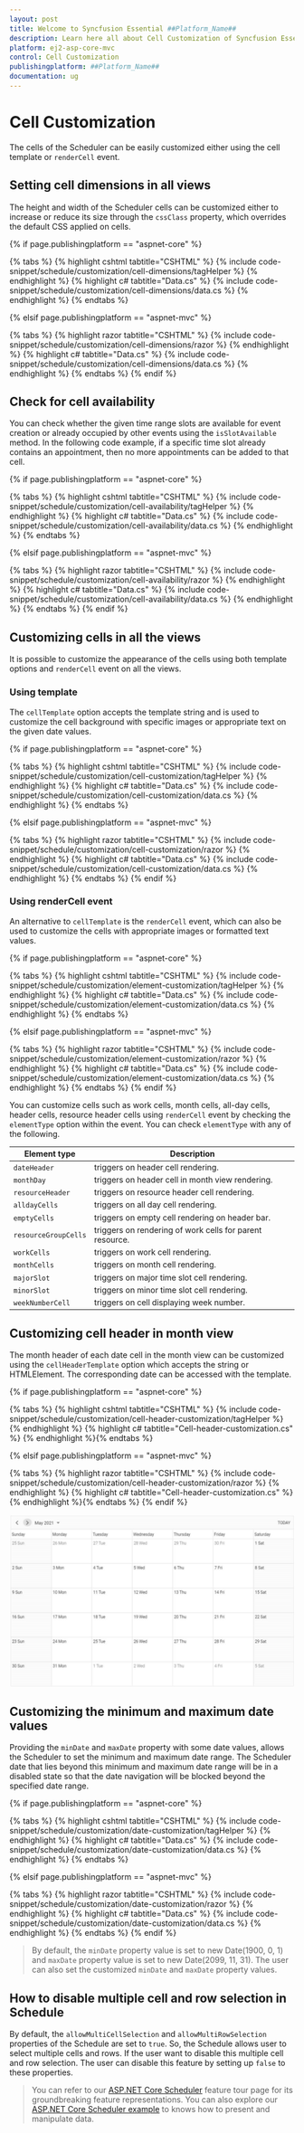 ```yaml
---
layout: post
title: Welcome to Syncfusion Essential ##Platform_Name##
description: Learn here all about Cell Customization of Syncfusion Essential ##Platform_Name## widgets based on HTML5 and jQuery.
platform: ej2-asp-core-mvc
control: Cell Customization
publishingplatform: ##Platform_Name##
documentation: ug
---
```



# Cell Customization

The cells of the Scheduler can be easily customized either using the cell template or `renderCell` event.

## Setting cell dimensions in all views

The height and width of the Scheduler cells can be customized either to increase or reduce its size through the `cssClass` property, which overrides the default CSS applied on cells.

{% if page.publishingplatform == "aspnet-core" %}

{% tabs %}
{% highlight cshtml tabtitle="CSHTML" %}
{% include code-snippet/schedule/customization/cell-dimensions/tagHelper %}
{% endhighlight %}
{% highlight c# tabtitle="Data.cs" %}
{% include code-snippet/schedule/customization/cell-dimensions/data.cs %}
{% endhighlight %}
{% endtabs %}

{% elsif page.publishingplatform == "aspnet-mvc" %}

{% tabs %}
{% highlight razor tabtitle="CSHTML" %}
{% include code-snippet/schedule/customization/cell-dimensions/razor %}
{% endhighlight %}
{% highlight c# tabtitle="Data.cs" %}
{% include code-snippet/schedule/customization/cell-dimensions/data.cs %}
{% endhighlight %}
{% endtabs %}
{% endif %}



## Check for cell availability

You can check whether the given time range slots are available for event creation or already occupied by other events using the `isSlotAvailable` method. In the following code example, if a specific time slot already contains an appointment, then no more appointments can be added to that cell.

{% if page.publishingplatform == "aspnet-core" %}

{% tabs %}
{% highlight cshtml tabtitle="CSHTML" %}
{% include code-snippet/schedule/customization/cell-availability/tagHelper %}
{% endhighlight %}
{% highlight c# tabtitle="Data.cs" %}
{% include code-snippet/schedule/customization/cell-availability/data.cs %}
{% endhighlight %}
{% endtabs %}

{% elsif page.publishingplatform == "aspnet-mvc" %}

{% tabs %}
{% highlight razor tabtitle="CSHTML" %}
{% include code-snippet/schedule/customization/cell-availability/razor %}
{% endhighlight %}
{% highlight c# tabtitle="Data.cs" %}
{% include code-snippet/schedule/customization/cell-availability/data.cs %}
{% endhighlight %}
{% endtabs %}
{% endif %}



## Customizing cells in all the views

It is possible to customize the appearance of the cells using both template options and `renderCell` event on all the views.

### Using template

The `cellTemplate` option accepts the template string and is used to customize the cell background with specific images or appropriate text on the given date values.

{% if page.publishingplatform == "aspnet-core" %}

{% tabs %}
{% highlight cshtml tabtitle="CSHTML" %}
{% include code-snippet/schedule/customization/cell-customization/tagHelper %}
{% endhighlight %}
{% highlight c# tabtitle="Data.cs" %}
{% include code-snippet/schedule/customization/cell-customization/data.cs %}
{% endhighlight %}
{% endtabs %}

{% elsif page.publishingplatform == "aspnet-mvc" %}

{% tabs %}
{% highlight razor tabtitle="CSHTML" %}
{% include code-snippet/schedule/customization/cell-customization/razor %}
{% endhighlight %}
{% highlight c# tabtitle="Data.cs" %}
{% include code-snippet/schedule/customization/cell-customization/data.cs %}
{% endhighlight %}
{% endtabs %}
{% endif %}



### Using renderCell event

An alternative to `cellTemplate` is the `renderCell` event, which can also be used to customize the cells with appropriate images or formatted text values.

{% if page.publishingplatform == "aspnet-core" %}

{% tabs %}
{% highlight cshtml tabtitle="CSHTML" %}
{% include code-snippet/schedule/customization/element-customization/tagHelper %}
{% endhighlight %}
{% highlight c# tabtitle="Data.cs" %}
{% include code-snippet/schedule/customization/element-customization/data.cs %}
{% endhighlight %}
{% endtabs %}

{% elsif page.publishingplatform == "aspnet-mvc" %}

{% tabs %}
{% highlight razor tabtitle="CSHTML" %}
{% include code-snippet/schedule/customization/element-customization/razor %}
{% endhighlight %}
{% highlight c# tabtitle="Data.cs" %}
{% include code-snippet/schedule/customization/element-customization/data.cs %}
{% endhighlight %}
{% endtabs %}
{% endif %}



You can customize cells such as work cells, month cells, all-day cells, header cells, resource header cells using `renderCell` event by checking the `elementType` option within the event. You can check `elementType` with any of the following.

| Element type | Description |
|-------|---------|
| `dateHeader` | triggers on header cell rendering.|
| `monthDay` | triggers on header cell in month view rendering.|
| `resourceHeader` | triggers on resource header cell rendering.|
| `alldayCells` | triggers on all day cell rendering.|
| `emptyCells` | triggers on empty cell rendering on header bar.|
| `resourceGroupCells` | triggers on rendering of work cells for parent resource.|
| `workCells` | triggers on work cell rendering.|
| `monthCells` | triggers on month cell rendering.|
| `majorSlot` | triggers on major time slot cell rendering.|
| `minorSlot` | triggers on minor time slot cell rendering.|
| `weekNumberCell` | triggers on cell displaying week number.|

## Customizing cell header in month view

The month header of each date cell in the month view can be customized using the `cellHeaderTemplate` option which accepts the string or HTMLElement. The corresponding date can be accessed with the template.

{% if page.publishingplatform == "aspnet-core" %}

{% tabs %}
{% highlight cshtml tabtitle="CSHTML" %}
{% include code-snippet/schedule/customization/cell-header-customization/tagHelper %}
{% endhighlight %}
{% highlight c# tabtitle="Cell-header-customization.cs" %}
{% endhighlight %}{% endtabs %}

{% elsif page.publishingplatform == "aspnet-mvc" %}

{% tabs %}
{% highlight razor tabtitle="CSHTML" %}
{% include code-snippet/schedule/customization/cell-header-customization/razor %}
{% endhighlight %}
{% highlight c# tabtitle="Cell-header-customization.cs" %}
{% endhighlight %}{% endtabs %}
{% endif %}



![Month view cell header template](../../schedule/images/cell-header-template.png)

## Customizing the minimum and maximum date values

Providing the `minDate` and `maxDate` property with some date values, allows the Scheduler to set the minimum and maximum date range. The Scheduler date that lies beyond this minimum and maximum date range will be in a disabled state so that the date navigation will be blocked beyond the specified date range.

{% if page.publishingplatform == "aspnet-core" %}

{% tabs %}
{% highlight cshtml tabtitle="CSHTML" %}
{% include code-snippet/schedule/customization/date-customization/tagHelper %}
{% endhighlight %}
{% highlight c# tabtitle="Data.cs" %}
{% include code-snippet/schedule/customization/date-customization/data.cs %}
{% endhighlight %}
{% endtabs %}

{% elsif page.publishingplatform == "aspnet-mvc" %}

{% tabs %}
{% highlight razor tabtitle="CSHTML" %}
{% include code-snippet/schedule/customization/date-customization/razor %}
{% endhighlight %}
{% highlight c# tabtitle="Data.cs" %}
{% include code-snippet/schedule/customization/date-customization/data.cs %}
{% endhighlight %}
{% endtabs %}
{% endif %}



>By default, the `minDate` property value is set to new Date(1900, 0, 1) and `maxDate` property value is set to new Date(2099, 11, 31). The user can also set the customized `minDate` and `maxDate` property values.

## How to disable multiple cell and row selection in Schedule

By default, the `allowMultiCellSelection` and `allowMultiRowSelection` properties of the Schedule are set to `true`. So, the Schedule allows user to select multiple cells and rows. If the user want to disable this multiple cell and row selection. The user can disable this feature by setting up `false` to these properties.

> You can refer to our [ASP.NET Core Scheduler](https://www.syncfusion.com/aspnet-core-ui-controls/scheduler) feature tour page for its groundbreaking feature representations. You can also explore our [ASP.NET Core Scheduler example](https://ej2.syncfusion.com/aspnetcore/Schedule/Overview#/material) to knows how to present and manipulate data.
